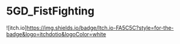 # 5GD_FistFighting

![itch.io]https://img.shields.io/badge/Itch.io-FA5C5C?style=for-the-badge&logo=itchdotio&logoColor=white
